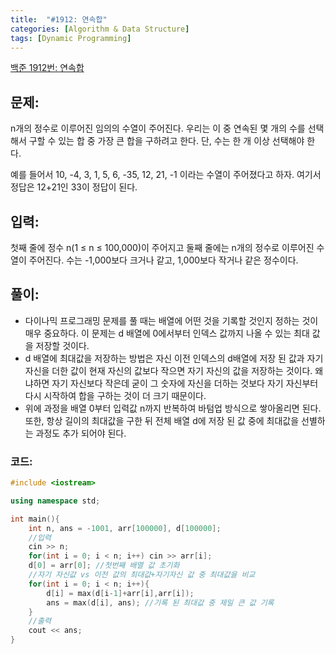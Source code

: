 ```yaml
---
title:  "#1912: 연속합"
categories: [Algorithm & Data Structure]
tags: [Dynamic Programming]
---
```


[백준 1912번: 연속합](https://www.acmicpc.net/problem/1912)

## 문제:

n개의 정수로 이루어진 임의의 수열이 주어진다. 우리는 이 중 연속된 몇 개의 수를 선택해서 구할 수 있는 합 중 가장 큰 합을 구하려고 한다. 단, 수는 한 개 이상 선택해야 한다.

예를 들어서 10, -4, 3, 1, 5, 6, -35, 12, 21, -1 이라는 수열이 주어졌다고 하자. 여기서 정답은 12+21인 33이 정답이 된다.

## 입력:

첫째 줄에 정수 n(1 ≤ n ≤ 100,000)이 주어지고 둘째 줄에는 n개의 정수로 이루어진 수열이 주어진다. 수는 -1,000보다 크거나 같고, 1,000보다 작거나 같은 정수이다.

## 풀이:

- 다이나믹 프로그래밍 문제를 풀 때는 배열에 어떤 것을 기록할 것인지 정하는 것이 매우 중요하다. 이 문제는 d 배열에 0에서부터 인덱스 값까지 나올 수 있는 최대 값을 저장할 것이다.
- d 배열에 최대값을 저장하는 방법은 자신 이전 인덱스의 d배열에 저장 된 값과 자기 자신을 더한 값이 현재 자신의 값보다 작으면 자기 자신의 값을 저장하는 것이다. 왜냐하면 자기 자신보다 작은데 굳이 그 숫자에 자신을 더하는 것보다 자기 자신부터 다시 시작하여 합을 구하는 것이 더 크기 때문이다.
- 위에 과정을 배열 0부터 입력값 n까지 반복하여 바텀업 방식으로 쌓아올리면 된다. 또한, 항상 길이의 최대값을 구한 뒤 전체 배열 d에 저장 된 값 중에 최대값을 선별하는 과정도 추가 되어야 된다.

### 코드:

```cpp
#include <iostream>

using namespace std;

int main(){
	int n, ans = -1001, arr[100000], d[100000];
	//입력 
	cin >> n;
	for(int i = 0; i < n; i++) cin >> arr[i];
	d[0] = arr[0]; //첫번째 배열 값 초기화 
	//자기 자신값 vs 이전 값의 최대값+자기자신 값 중 최대값을 비교 
	for(int i = 0; i < n; i++){
		d[i] = max(d[i-1]+arr[i],arr[i]);
		ans = max(d[i], ans); //기록 된 최대값 중 제일 큰 값 기록 
	}
	//출력 
	cout << ans;
}
```